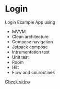 # Login

Login Example App using

- MVVM
- Clean architecture
- Compose navigation
- Jetpack compose
- Intrumentation test
- Unit test
- Room
- Hilt
- Flow and couroutines


[Check video](https://github.com/MauroCaro/Login/blob/Master/preview.mp4)
